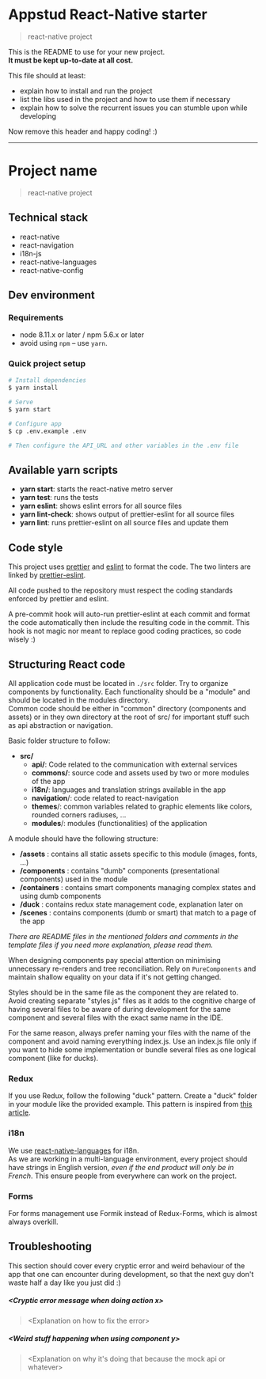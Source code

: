 # Appstud React-Native starter
> react-native project

This is the README to use for your new project.  
**It must be kept up-to-date at all cost.**

This file should at least:
- explain how to install and run the project
- list the libs used in the project and how to use them if necessary
- explain how to solve the recurrent issues you can stumble upon while developing

Now remove this header and happy coding! :)

----------------------------------------------------------------------------------------------------
# Project name
> react-native project

## Technical stack
- react-native
- react-navigation
- i18n-js
- react-native-languages
- react-native-config

## Dev environment
### Requirements
- node 8.11.x or later / npm 5.6.x or later
- avoid using `npm` – use `yarn`.

### Quick project setup
``` bash
# Install dependencies
$ yarn install
  
# Serve
$ yarn start

# Configure app
$ cp .env.example .env

# Then configure the API_URL and other variables in the .env file
```

## Available yarn scripts
- **yarn start**: starts the react-native metro server
- **yarn test**: runs the tests
- **yarn eslint**: shows eslint errors for all source files
- **yarn lint-check**: shows output of prettier-eslint for all source files
- **yarn lint**: runs prettier-eslint on all source files and update them

## Code style
This project uses [prettier](https://github.com/prettier/prettier) and [eslint](https://github.com/eslint/eslint) to format the code.
The two linters are linked by [prettier-eslint](https://github.com/prettier/prettier-eslint).

All code pushed to the repository must respect the coding standards enforced by prettier and eslint.

A pre-commit hook will auto-run prettier-eslint at each commit and format the code automatically 
then include the resulting code in the commit.
This hook is not magic nor meant to replace good coding practices, so code wisely :)

## Structuring React code
All application code must be located in `./src` folder.
Try to organize components by functionality. Each functionality should be a "module" and should be located
in the modules directory.  
Common code should be either in "common" directory (components and assets) or in they own directory
at the root of src/ for important stuff such as api abstraction or navigation.

Basic folder structure to follow:
- **src/**
  - **api/**: Code related to the communication with external services
  - **commons/**: source code and assets used by two or more modules of the app
  - **i18n/**: languages and translation strings available in the app
  - **navigation**/: code related to react-navigation
  - **themes**/: common variables related to graphic elements like colors, rounded corners radiuses, ...
  - **modules**/: modules (functionalities) of the application

A module should have the following structure:  
- **/assets** : contains all static assets specific to this module (images, fonts, ...)  
- **/components** : contains "dumb" components (presentational components) used in the module  
- **/containers** : contains smart components managing complex states and using dumb components  
- **/duck** : contains redux state management code, explanation later on  
- **/scenes** : contains components (dumb or smart) that match to a page of the app  

_There are README files in the mentioned folders and comments in the template files if you need 
more explanation, please read them._

When designing components pay special attention on minimising unnecessary re-renders and 
tree reconciliation. Rely on `PureComponents` and maintain shallow equality on your data 
if it's not getting changed. 

Styles should be in the same file as the component they are related to. Avoid creating separate "styles.js"
files as it adds to the cognitive charge of having several files to be aware of during development
for the same component and several files with the exact same name in the IDE.

For the same reason, always prefer naming your files with the name of the component and avoid naming
everything index.js. Use an index.js file only if you want to hide some implementation or bundle
several files as one logical component (like for ducks).

### Redux
If you use Redux, follow the following "duck" pattern.
Create a "duck" folder in your module like the provided example.
This pattern is inspired from [this article](https://medium.freecodecamp.org/scaling-your-redux-app-with-ducks-6115955638be).

### i18n
We use [react-native-languages](https://github.com/react-community/react-native-languages) for i18n.  
As we are working in a multi-language environment, every project should have strings in English version,
_even if the end product will only be in French_. This ensure people from everywhere can work on the
project.

### Forms
For forms management use Formik instead of Redux-Forms, which is almost always overkill.

## Troubleshooting
This section should cover every cryptic error and weird behaviour of the app that one can encounter
during development, so that the next guy don't waste half a day like you just did :)

##### \<Cryptic error message when doing action x\>
> \<Explanation on how to fix the error\>

##### \<Weird stuff happening when using component y\>
> <Explanation on why it's doing that because the mock api or whatever>
